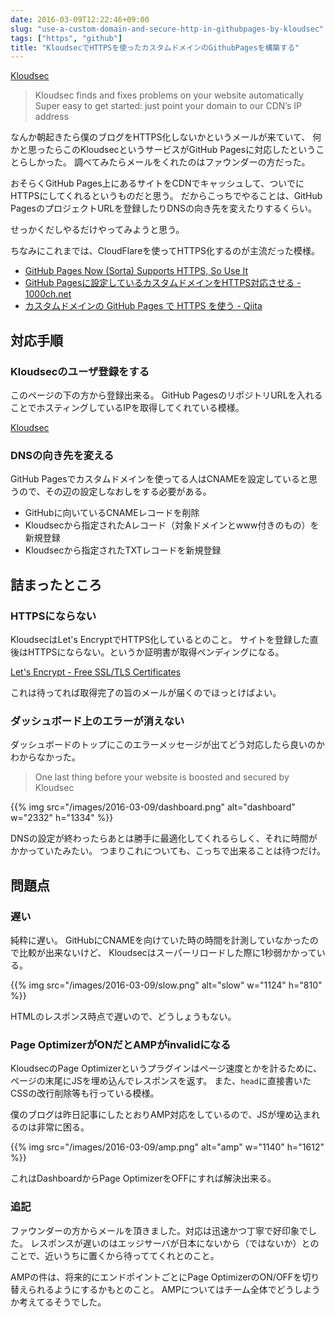 ```yaml
---
date: 2016-03-09T12:22:46+09:00
slug: "use-a-custom-domain-and-secure-http-in-githubpages-by-kloudsec"
tags: ["https", "github"]
title: "KloudsecでHTTPSを使ったカスタムドメインのGithubPagesを構築する"
---
```


[Kloudsec](https://kloudsec.com/github-pages)

> Kloudsec finds and fixes problems on your website automatically
> Super easy to get started: just point your domain to our CDN’s IP address

なんか朝起きたら僕のブログをHTTPS化しないかというメールが来ていて、
何かと思ったらこのKloudsecというサービスがGitHub Pagesに対応したということらしかった。
調べてみたらメールをくれたのはファウンダーの方だった。

おそらくGitHub Pages上にあるサイトをCDNでキャッシュして、ついでにHTTPSにしてくれるというものだと思う。
だからこっちでやることは、GitHub PagesのプロジェクトURLを登録したりDNSの向き先を変えたりするくらい。

せっかくだしやるだけやってみようと思う。

ちなみにこれまでは、CloudFlareを使ってHTTPS化するのが主流だった模様。

* [GitHub Pages Now (Sorta) Supports HTTPS, So Use It](https://konklone.com/post/github-pages-now-sorta-supports-https-so-use-it)
* [GitHub Pagesに設定しているカスタムドメインをHTTPS対応させる - 1000ch.net](https://1000ch.net/posts/2015/github-pages-custom-domain-in-https.html)
* [カスタムドメインの GitHub Pages で HTTPS を使う - Qiita](http://qiita.com/superbrothers/items/95e5723e9bd320094537)

## 対応手順

### Kloudsecのユーザ登録をする

このページの下の方から登録出来る。
GitHub PagesのリポジトリURLを入れることでホスティングしているIPを取得してくれている模様。

[Kloudsec](https://kloudsec.com/github-pages)

### DNSの向き先を変える

GitHub Pagesでカスタムドメインを使ってる人はCNAMEを設定していると思うので、その辺の設定しなおしをする必要がある。

* GitHubに向いているCNAMEレコードを削除
* Kloudsecから指定されたAレコード（対象ドメインとwww付きのもの）を新規登録
* Kloudsecから指定されたTXTレコードを新規登録

## 詰まったところ

### HTTPSにならない

KloudsecはLet's EncryptでHTTPS化しているとのこと。
サイトを登録した直後はHTTPSにならない。というか証明書が取得ペンディングになる。

[Let's Encrypt - Free SSL/TLS Certificates](https://letsencrypt.org/)

これは待ってれば取得完了の旨のメールが届くのでほっとけばよい。

### ダッシュボード上のエラーが消えない

ダッシュボードのトップにこのエラーメッセージが出てどう対応したら良いのかわからなかった。

> One last thing before your website is boosted and secured by Kloudsec

{{% img src="/images/2016-03-09/dashboard.png" alt="dashboard" w="2332" h="1334" %}}

DNSの設定が終わったらあとは勝手に最適化してくれるらしく、それに時間がかかっていたみたい。
つまりこれについても、こっちで出来ることは待つだけ。

## 問題点

### 遅い

純粋に遅い。
GitHubにCNAMEを向けていた時の時間を計測していなかったので比較が出来ないけど、
Kloudsecはスーパーリロードした際に1秒弱かかっている。

{{% img src="/images/2016-03-09/slow.png" alt="slow" w="1124" h="810" %}}

HTMLのレスポンス時点で遅いので、どうしょうもない。

### Page OptimizerがONだとAMPがinvalidになる

KloudsecのPage Optimizerというプラグインはページ速度とかを計るために、ページの末尾にJSを埋め込んでレスポンスを返す。
また、`head`に直接書いたCSSの改行削除等も行っている模様。

僕のブログは昨日記事にしたとおりAMP対応をしているので、JSが埋め込まれるのは非常に困る。

{{% img src="/images/2016-03-09/amp.png" alt="amp" w="1140" h="1612" %}}

これはDashboardからPage OptimizerをOFFにすれば解決出来る。

### 追記

ファウンダーの方からメールを頂きました。対応は迅速かつ丁寧で好印象でした。
レスポンスが遅いのはエッジサーバが日本にないから（ではないか）とのことで、近いうちに置くから待っててくれとのこと。

AMPの件は、将来的にエンドポイントごとにPage OptimizerのON/OFFを切り替えられるようにするかもとのこと。
AMPについてはチーム全体でどうしようか考えてるそうでした。

